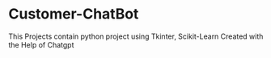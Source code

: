 # Customer-ChatBot
This Projects contain python project using Tkinter, Scikit-Learn Created with the Help of Chatgpt
